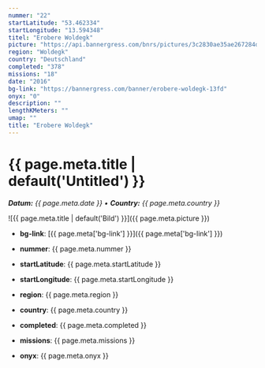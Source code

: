 ```yaml
---
nummer: "22"
startLatitude: "53.462334"
startLongitude: "13.594348"
titel: "Erobere Woldegk"
picture: "https://api.bannergress.com/bnrs/pictures/3c2830ae35ae267284d887f7097ce367"
region: "Woldegk"
country: "Deutschland"
completed: "378"
missions: "18"
date: "2016"
bg-link: "https://bannergress.com/banner/erobere-woldegk-13fd"
onyx: "0"
description: ""
lengthKMeters: ""
umap: ""
title: "Erobere Woldegk"
---
```

# {{ page.meta.title | default('Untitled') }}

_**Datum:** {{ page.meta.date }} • **Country:** {{ page.meta.country }}_

![{{ page.meta.title | default('Bild') }}]({{ page.meta.picture }})

- **bg-link**: [{{ page.meta['bg-link'] }}]({{ page.meta['bg-link'] }})

- **nummer**: {{ page.meta.nummer }}
- **startLatitude**: {{ page.meta.startLatitude }}
- **startLongitude**: {{ page.meta.startLongitude }}
- **region**: {{ page.meta.region }}
- **country**: {{ page.meta.country }}
- **completed**: {{ page.meta.completed }}
- **missions**: {{ page.meta.missions }}
- **onyx**: {{ page.meta.onyx }}
